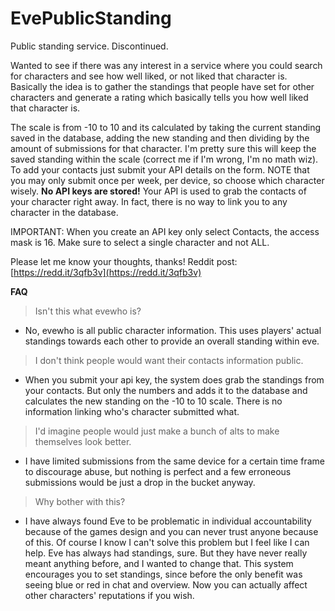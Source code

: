 # EvePublicStanding
Public standing service. Discontinued.

Wanted to see if there was any interest in a service where you could search for characters and see how well liked, or not liked that character is. Basically the idea is to gather the standings that people have set for other characters and generate a rating which basically tells you how well liked that character is.

The scale is from -10 to 10 and its calculated by taking the current standing saved in the database, adding the new standing and then dividing by the amount of submissions for that character. I'm pretty sure this will keep the saved standing within the scale (correct me if I'm wrong, I'm no math wiz). To add your contacts just submit your API details on the form. NOTE that you may only submit once per week, per device, so choose which character wisely. **No API keys are stored!** Your API is used to grab the contacts of your character right away. In fact, there is no way to link you to any character in the database.

IMPORTANT: When you create an API key only select Contacts, the access mask is 16. Make sure to select a single character and not ALL.

Please let me know your thoughts, thanks!
Reddit post:  [https://redd.it/3qfb3v](https://redd.it/3qfb3v)

**FAQ**

> Isn't this what evewho is?

*  No, evewho is all public character information. This uses players' actual standings towards each other to provide an overall standing within eve.

> I don't think people would want their contacts information public.

*  When you submit your api key, the system does grab the standings from your contacts. But only the numbers and adds it to the database and calculates the new standing on the -10 to 10 scale. There is no information linking who's character submitted what.

> I'd imagine people would just make a bunch of alts to make themselves look better.

*  I have limited submissions from the same device for a certain time frame to discourage abuse, but nothing is perfect and a few erroneous submissions would be just a drop in the bucket anyway.

> Why bother with this?

*  I have always found Eve to be problematic in individual accountability because of the games design and you can never trust anyone because of this. Of course I know I can't solve this problem but I feel like I can help.  Eve has always had standings, sure. But they have never really meant anything before, and I wanted to change that. This system encourages you to set standings, since before the only benefit was seeing blue or red in chat and overview. Now you can actually affect other characters' reputations if you wish.
